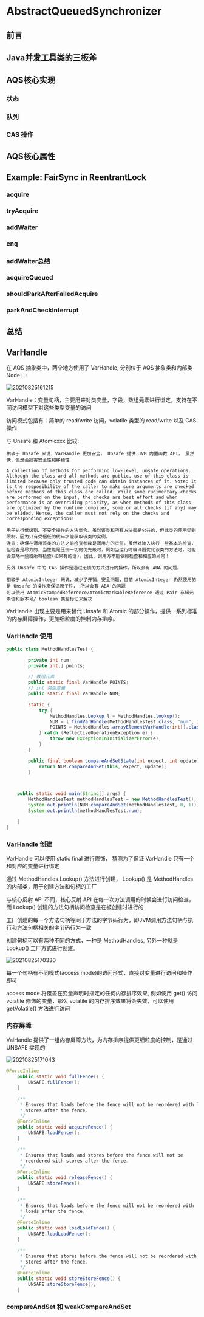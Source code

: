 # AbstractQueuedSynchronizer

## 前言

## Java并发工具类的三板斧

## AQS核心实现

### 状态

### 队列

### CAS 操作

## AQS核心属性

## Example: FairSync in ReentrantLock

### acquire

### tryAcquire

### addWaiter

### enq

### addWaiter总结

### acquireQueued

### shouldParkAfterFailedAcquire

### parkAndCheckInterrupt

## 总结

## VarHandle

在 AQS 抽象类中，两个地方使用了 VarHandle, 分别位于 AQS 抽象类和内部类 Node 中

![20210825161215](https://cdn.jsdelivr.net/gh/RamboCao/PicGo/images/20210825161215.png)

VarHandle：变量句柄，主要用来对类变量，字段，数组元素进行绑定，支持在不同访问模型下对这些类型变量的访问

访问模式包括有：简单的 read/write 访问，volatile 类型的 read/write 以及 CAS 操作

与 Unsafe 和 Atomicxxx 比较:

    相较于 Unsafe 来说，VarHandle 更加安全， Unsafe 提供 JVM 内置函数 API， 虽然快，但是会损害安全性和移植性

    A collection of methods for performing low-level, unsafe operations. Although the class and all methods are public, use of this class is limited because only trusted code can obtain instances of it. Note: It is the resposibility of the caller to make sure arguments are checked before methods of this class are called. While some rudimentary checks are performed on the input, the checks are best effort and when performance is an overriding priority, as when methods of this class are optimized by the runtime compiler, some or all checks (if any) may be elided. Hence, the caller must not rely on the checks and corresponding exceptions! 

    用于执行低级别、不安全操作的方法集合。虽然该类和所有方法都是公共的，但此类的使用受到限制，因为只有受信任的代码才能获取该类的实例。
    注意：确保在调用该类的方法之前检查参数是调用方的责任。虽然对输入执行一些基本的检查，
    但检查是尽力的，当性能是压倒一切的优先级时，例如当运行时编译器优化该类的方法时，可能会忽略一些或所有检查(如果有的话)。因此，调用方不能依赖检查和相应的异常！

    另外 Unsafe 中的 CAS 操作是通过无锁的方式进行的操作，所以会有 ABA 的问题。

    相较于 AtomicInteger 来说，减少了开销，安全问题，目前 AtomicInteger 仍然使用的是 Unsafe 的操作来保证原子性， 所以会有 ABA 的问题
    可以使用 AtomicStampedReference/AtomicMarkableReference 通过 Pair 存储元素值和版本号/ boolean 类型标记来解决

VarHandle 出现主要是用来替代 Unsafe 和 Atomic 的部分操作，提供一系列标准的内存屏障操作，更加细粒度的控制内存排序。

### VarHandle 使用

```java
public class MethodHandlesTest {

        private int num;
        private int[] points;

        // 数组元素
        public static final VarHandle POINTS;
        // int 类型变量
        public static final VarHandle NUM;

        static {
            try {
                MethodHandles.Lookup l = MethodHandles.lookup();
                NUM = l.findVarHandle(MethodHandlesTest.class, "num", int.class);
                POINTS = MethodHandles.arrayElementVarHandle(int[].class);
            } catch (ReflectiveOperationException e) {
                throw new ExceptionInInitializerError(e);
            }
        }

        public final boolean compareAndSetState(int expect, int update) {
            return NUM.compareAndSet(this, expect, update);
        }



    public static void main(String[] args) {
        MethodHandlesTest methodHandlesTest = new MethodHandlesTest();
        System.out.println(NUM.compareAndSet(methodHandlesTest, 0, 1));
        System.out.println(methodHandlesTest.num);

    }
}
```

### VarHandle 创建

VarHandle 可以使用 static final 进行修饰， 猜测为了保证 VarHandle 只有一个和对应的变量进行绑定

通过 MethodHandles.Lookup() 方法进行创建， Lookup() 是 MethodHandles 的内部类，用于创建方法和句柄的工厂

与核心反射 API 不同，核心反射 API 在每一次方法调用的时候会进行访问检查，而 Lookup() 创建的方法句柄访问检查是在被创建时进行的

工厂创建的每一个方法句柄等同于方法的字节码行为，即JVM调用方法句柄与执行和方法句柄相关的字节码行为一致

创建句柄可以有两种不同的方式，一种是 MethodHandles, 另外一种就是 Lookup() 工厂方式进行创建。

![20210825170330](https://cdn.jsdelivr.net/gh/RamboCao/PicGo/images/20210825170330.png)

每一个句柄有不同模式(access mode)的访问形式，直接对变量进行访问和操作即可

access mode 将覆盖在变量声明时指定的任何内存排序效果, 例如使用 get() 访问 volatile 修饰的变量，那么 volatile 的内存排序效果将会失效，可以使用 getVolatile() 方法进行访问

### 内存屏障

ValHandle 提供了一组内存屏障方法，为内存排序提供更细粒度的控制，是通过 UNSAFE 实现的

![20210825171043](https://cdn.jsdelivr.net/gh/RamboCao/PicGo/images/20210825171043.png)

```java
@ForceInline
    public static void fullFence() {
        UNSAFE.fullFence();
    }

    /**
     * Ensures that loads before the fence will not be reordered with loads and
     * stores after the fence.
     */
    @ForceInline
    public static void acquireFence() {
        UNSAFE.loadFence();
    }

    /**
     * Ensures that loads and stores before the fence will not be
     * reordered with stores after the fence.
     */
    @ForceInline
    public static void releaseFence() {
        UNSAFE.storeFence();
    }

    /**
     * Ensures that loads before the fence will not be reordered with
     * loads after the fence.
     */
    @ForceInline
    public static void loadLoadFence() {
        UNSAFE.loadLoadFence();
    }

    /**
     * Ensures that stores before the fence will not be reordered with
     * stores after the fence.
     */
    @ForceInline
    public static void storeStoreFence() {
        UNSAFE.storeStoreFence();
    }
```

### compareAndSet 和 weakCompareAndSet
